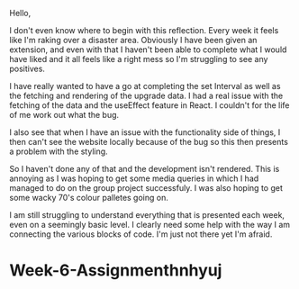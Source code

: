 Hello,

I don't even know where to begin with this reflection. Every week it feels like I'm raking over a disaster area. Obviously I have been given an extension, and even with that I haven't been able to complete what I would have liked and it all feels like a right mess so I'm struggling to see any positives.

I have really wanted to have a go at completing the set Interval as well as the fetching and rendering of the upgrade data. I had a real issue with the fetching of the data and the useEffect feature in React. I couldn't for the life of me work out what the bug.

I also see that when I have an issue with the functionality side of things, I then can't see the website locally because of the bug so this then presents a problem with the styling.

So I haven't done any of that and the development isn't rendered. This is annoying as I was hoping to get some media queries in which I had managed to do on the group project successfuly. I was also hoping to get some wacky 70's colour palletes going on.

I am still struggling to understand everything that is presented each week, even on a seemingly basic level. I clearly need some help with the way I am connecting the various blocks of code. I'm just not there yet I'm afraid.
# Week-6-Assignmenthnhyuj
